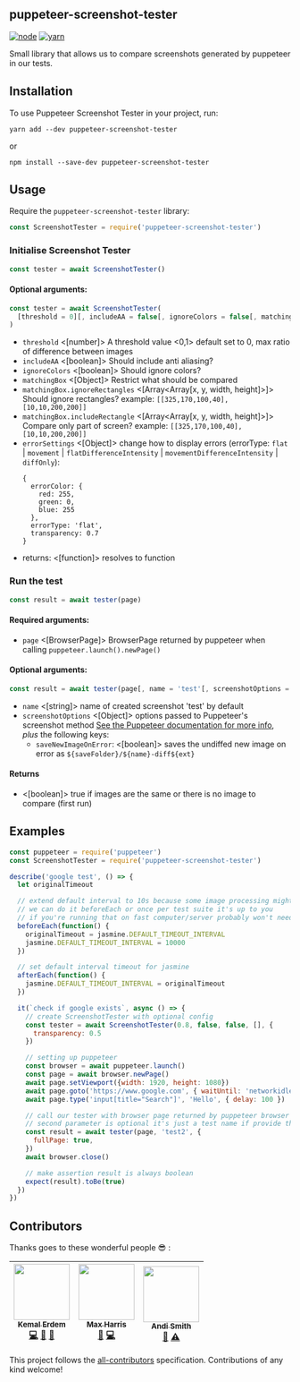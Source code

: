 puppeteer-screenshot-tester
---------------------------

[![node](https://img.shields.io/badge/node-8.9.x-brightgreen.svg)]()
[![yarn](https://img.shields.io/badge/yarn-1.x-brightgreen.svg)]()

Small library that allows us to compare screenshots generated by puppeteer in our tests.

Installation
--------------
To use Puppeteer Screenshot Tester in your project, run:
```
yarn add --dev puppeteer-screenshot-tester
```

or

```
npm install --save-dev puppeteer-screenshot-tester
```

Usage
-------------
Require the `puppeteer-screenshot-tester` library:

```js
const ScreenshotTester = require('puppeteer-screenshot-tester')
```

### Initialise Screenshot Tester

```js
const tester = await ScreenshotTester()
```

#### Optional arguments:
```js
const tester = await ScreenshotTester(
  [threshold = 0][, includeAA = false[, ignoreColors = false[, matchingBox = { ignoreRectangles = [], includeRectangle = [] } [, errorSettings = Object]]]]
)
```

- `threshold` <[number]> A threshold value <0,1> default set to 0, max ratio of difference between images
- `includeAA` <[boolean]> Should include anti aliasing?
- `ignoreColors` <[boolean]> Should ignore colors?
- `matchingBox` <[Object]> Restrict what should be compared
- `matchingBox.ignoreRectangles` <[Array<Array[x, y, width, height]>]> Should ignore rectangles? example: `[[325,170,100,40], [10,10,200,200]]`
- `matchingBox.includeRectangle` <[Array<Array[x, y, width, height]>]> Compare only part of screen? example: `[[325,170,100,40], [10,10,200,200]]`
- `errorSettings` <[Object]> change how to display errors (errorType: `flat` | `movement` | `flatDifferenceIntensity` | `movementDifferenceIntensity` | `diffOnly`):
    ```
    {
      errorColor: {
        red: 255,
        green: 0,
        blue: 255
      },
      errorType: 'flat',
      transparency: 0.7
    }
    ```
- returns: <[function]> resolves to function

### Run the test

```js
const result = await tester(page)
```

#### Required arguments:
- `page` <[BrowserPage]> BrowserPage returned by puppeteer when calling `puppeteer.launch().newPage()`

#### Optional arguments:
```js
const result = await tester(page[, name = 'test'[, screenshotOptions = {}]])
```

- `name` <[string]> name of created screenshot 'test' by default
- `screenshotOptions` <[Object]> options passed to Puppeteer's screenshot method [See the Puppeteer documentation for more info](https://github.com/GoogleChrome/puppeteer/blob/master/docs/api.md#pagescreenshotoptions), _plus_ the following keys:
  - `saveNewImageOnError`: <[boolean]> saves the undiffed new image on error as `${saveFolder}/${name}-diff${ext}`

#### Returns
- <[boolean]> true if images are the same or there is no image to compare (first run)

Examples
----------------

```javascript
const puppeteer = require('puppeteer')
const ScreenshotTester = require('puppeteer-screenshot-tester')

describe('google test', () => {
  let originalTimeout

  // extend default interval to 10s because some image processing might take some time
  // we can do it beforeEach or once per test suite it's up to you
  // if you're running that on fast computer/server probably won't need to do that
  beforeEach(function() {
    originalTimeout = jasmine.DEFAULT_TIMEOUT_INTERVAL
    jasmine.DEFAULT_TIMEOUT_INTERVAL = 10000
  })

  // set default interval timeout for jasmine
  afterEach(function() {
    jasmine.DEFAULT_TIMEOUT_INTERVAL = originalTimeout
  })

  it(`check if google exists`, async () => {
    // create ScreenshotTester with optional config
    const tester = await ScreenshotTester(0.8, false, false, [], {
      transparency: 0.5
    })

    // setting up puppeteer
    const browser = await puppeteer.launch()
    const page = await browser.newPage()
    await page.setViewport({width: 1920, height: 1080})
    await page.goto('https://www.google.com', { waitUntil: 'networkidle0' })
    await page.type('input[title="Search"]', 'Hello', { delay: 100 })

    // call our tester with browser page returned by puppeteer browser
    // second parameter is optional it's just a test name if provide that's filename
    const result = await tester(page, 'test2', {
      fullPage: true,
    })
    await browser.close()

    // make assertion result is always boolean
    expect(result).toBe(true)
  })
})
```

## Contributors

Thanks goes to these wonderful people :sunglasses: :

<!-- ALL-CONTRIBUTORS-LIST:START - Do not remove or modify this section -->
<!-- prettier-ignore -->
| [<img src="https://avatars0.githubusercontent.com/u/3284639?v=4" width="100px;"/><br /><sub><b>Kemal Erdem</b></sub>](https://github.com/burnpiro)<br />[💻](https://github.com/burnpiro/puppeteer-screenshot-tester/commits?author=burnpiro "Code") [📖](https://github.com/burnpiro/puppeteer-screenshot-tester/commits?author=burnpiro "Documentation") [👀](#review-burnpiro "Reviewed Pull Requests") | [<img src="https://avatars0.githubusercontent.com/u/3769985?v=4" width="100px;"/><br /><sub><b>Max Harris</b></sub>](https://github.com/maxharris9)<br />[🐛](https://github.com/burnpiro/puppeteer-screenshot-tester/issues?q=author%3Amaxharris9 "Bug reports") [💻](https://github.com/burnpiro/puppeteer-screenshot-tester/commits?author=maxharris9 "Code") | [<img src="https://avatars2.githubusercontent.com/u/426677?v=4" width="100px;"/><br /><sub><b>Andi Smith</b></sub>](http://www.andismith.com)<br />[📖](https://github.com/burnpiro/puppeteer-screenshot-tester/commits?author=andismith "Documentation") [⚠️](https://github.com/burnpiro/puppeteer-screenshot-tester/commits?author=andismith "Tests") |
| :---: | :---: | :---: |
<!-- ALL-CONTRIBUTORS-LIST:END -->

This project follows the [all-contributors](https://github.com/kentcdodds/all-contributors) specification. Contributions of any kind welcome!